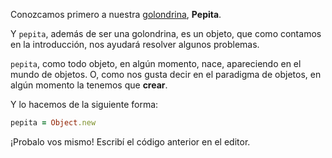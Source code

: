 Conozcamos primero a nuestra [golondrina](http://es.wikipedia.org/wiki/Hirundo_rustica), **Pepita**.

Y `pepita`, además de ser una golondrina, es un objeto, que como contamos en la introducción, nos ayudará resolver algunos problemas.

`pepita`, como todo objeto, en algún momento, nace, apareciendo en el mundo de objetos. O, como nos gusta decir en el paradigma de objetos, en algún momento la tenemos que **crear**.

Y lo hacemos de la siguiente forma:

```ruby
pepita = Object.new
```

¡Probalo vos mismo! Escribí el código anterior en el editor.
